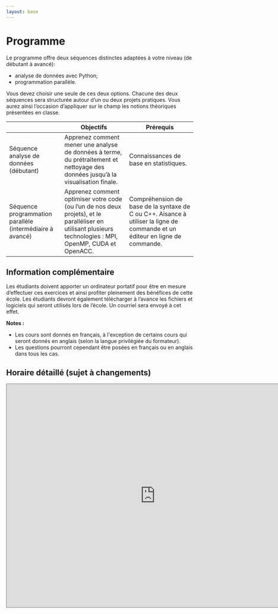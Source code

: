 ```yaml
---
layout: base
---
```

# Programme

Le programme offre deux séquences distinctes adaptées à votre niveau (de débutant à avancé):
* analyse de données avec Python;
* programmation parallèle.

Vous devez choisir une seule de ces deux options. Chacune des deux séquences sera structurée autour d’un ou deux projets pratiques. Vous aurez ainsi l’occasion d’appliquer sur le champ les notions théoriques présentées en classe.

|                                                               | Objectifs                                                                                                                                                     | Prérequis                                                                                                                     |
|-----------------------------------------------------------    |-------------------------------------------------------------------------------------------------------------------------------------------------------------  |------------------------------------------------------------------------------------------------------------------------------ |
| Séquence analyse de données (débutant)                        | Apprenez comment mener une analyse de données à terme, du prétraitement et nettoyage des données jusqu’à la visualisation finale.                             | Connaissances de base en statistiques.                                                                                        |
| Séquence programmation parallèle (intermédiaire à avancé)     | Apprenez comment optimiser votre code (ou l’un de nos deux projets), et le paralléliser en utilisant plusieurs technologies : MPI, OpenMP, CUDA et OpenACC.   | Compréhension de base de la syntaxe de C ou C++. Aisance à utiliser la ligne de commande et un éditeur en ligne de commande.  |

## Information complémentaire
Les étudiants doivent apporter un ordinateur portatif pour être en mesure d’effectuer ces exercices et ainsi profiter pleinement des bénéfices de cette école. Les étudiants devront également télécharger à l’avance les fichiers et logiciels qui seront utilisés lors de l’école. Un courriel sera envoyé à cet effet.

**Notes :**
* Les cours sont donnés en français, à l'exception de certains cours qui seront donnés en anglais (selon la langue privilégiée du formateur).
* Les questions pourront cependant être posées en français ou en anglais dans tous les cas.


## Horaire détaillé (sujet à changements)

<iframe src="https://calendar.google.com/calendar/embed?height=600&wkst=1&bgcolor=%23ffffff&ctz=America%2FToronto&title=Programmation&mode=week&src=Y18yNnVydXNoYWxwc3Q0MnUzcDU2a2hvaGJvY0Bncm91cC5jYWxlbmRhci5nb29nbGUuY29t&src=Y19pcW85YTNpc240YmlraXBuNjNoY3N2ZmM1a0Bncm91cC5jYWxlbmRhci5nb29nbGUuY29t&color=%234285F4&color=%239E69AF&dates={{site.data.dates.ecole_debut}}/{{site.data.dates.ecole_fin}}&amp;showTitle=0&amp;showDate=1&amp;showPrint=0&amp;showTabs=1&amp;showCalendars=1&amp;showTz=0" style="border:solid 1px #777" width="800" height="600" frameborder="0" scrolling="no"></iframe>
